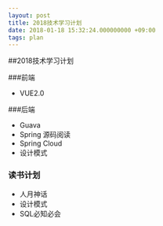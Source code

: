 ```yaml
---
layout: post
title: 2018技术学习计划
date: 2018-01-18 15:32:24.000000000 +09:00
tags: plan 
---
```


##2018技术学习计划

###前端
- VUE2.0

###后端
- Guava
- Spring 源码阅读
- Spring Cloud
- 设计模式

### 读书计划
- 人月神话
- 设计模式
- SQL必知必会